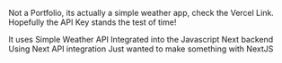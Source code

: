 Not a Portfolio, its actually a simple weather app, check the Vercel Link. Hopefully the API Key stands the test of time!

It uses Simple Weather API
Integrated into the Javascript Next backend
Using Next API integration
Just wanted to make something with NextJS

